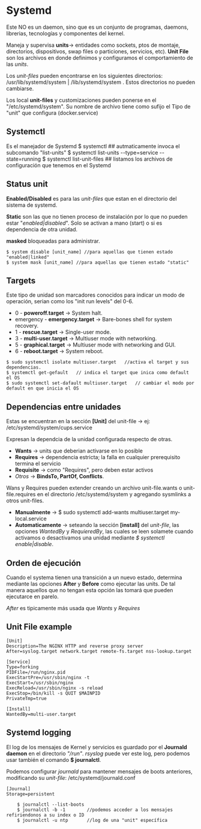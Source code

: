 # Systemd
Este NO es un daemon, sino que es un conjunto de programas, daemons, librerias, tecnologías y componentes del kernel.

Maneja y supervisa **units**-> entidades como sockets, ptos de montaje, directorios, dispositivos, swap files o particiones, servicios, etc).
**Unit File** son los archivos en donde definimos y configuramos el comportamiento de las _units_.

Los _unit-files_ pueden encontrarse en los siguientes directorios: /usr/lib/systemd/system | /lib/systemd/system . Estos directorios no pueden cambiarse.

Los local __unit-files__ y customizaciones pueden ponerse en el "/etc/systemd/system". Su nombre de archivo tiene como sufijo el Tipo de "unit" que configura (docker.service)

## Systemctl
Es el manejador de Systemd
    $ systemctl     ## autmaticamente invoca el subcomando "list-units"
    $ systemctl list-units --type=service --state=running 
    $ systemctl list-unit-files     ## listamos los archivos de configuración que tenemos en el Systemd

## Status unit
**Enabled/Disabled** es para las _unit-files_ que estan en el directorio del sistema de systemd.

**Static** son las que no tienen proceso de instalación por lo que no pueden estar "_enabled|disabled_". Solo se activan a mano (start) o si es dependencia de otra unidad.

**masked** bloqueadas para administrar.

    $ system disable [unit_name] //para aquellas que tienen estado "enabled|linked"
    $ system mask [unit_name] //para aquellas que tienen estado "static"

## Targets
Este tipo de unidad son marcadores conocidos para indicar un modo de operación, serian como los "init run levels" del 0-6.

* 0 - **poweroff.target** -> System halt.
* emergency - **emergency.target** -> Bare-bones shell for system recovery.
* 1 - **rescue.target** -> Single-user mode.
* 3 - **multi-user.target** -> Multiuser mode with networking.
* 5 - **graphical.target** -> Multiuser mode with networking and GUI.
* 6 - **reboot.target** -> System reboot.
```
$ sudo systemctl isolate multiuser.target   //activa el target y sus dependencias.
$ systemctl get-gefault   // indica el target que inica como default el OS
$ sudo systemctl set-dafault multiuser.target   // cambiar el modo por default en que inicia el OS
```

## Dependencias entre unidades
Estas se encuentran en la sección **[Unit]** del unit-file -> ej: /etc/systemd/system/cups.service

Expresan la dependcia de la unidad configurada respecto de otras.

* **Wants** -> units que deberian activarse en lo posible
* **Requires** -> dependencia estricta; la falla en cualquier prerequisito termina el servicio
* **Requisite** -> como "Requires", pero deben estar activos
* _Otros_ -> **BindsTo, PartOf, Conflicts**.

Wans y Requires pueden extender creando un archivo unit-file.wants o unit-file.requires en el directorio /etc/systemd/system y agregando sysmlinks a otros unit-files.

*  **Manualmente** -> $ sudo systemctl add-wants multiuser.target my-local.service
*  **Automaticamente** -> seteando la sección **[install]** del _unit-file_, las opciones _WantedBy_ y _RequieredBy_, las cuales se leen solamete cuando activamos o desactivamos una unidad mediante _$ systemctl enable|disable_.

## Orden de ejecución
Cuando el systema tienen una transición a un nuevo estado, determina mediante las opciones **After** y **Before** como ejecutar las units. De tal manera aquellos que no tengan esta opción las tomará que pueden ejecutarce en parelo.

_After_ es tipicamente más usada que _Wants_ y _Requires_

## Unit File example
```
[Unit]
Description=The NGINX HTTP and reverse proxy server
After=syslog.target network.target remote-fs.target nss-lookup.target

[Service]
Type=forking
PIDFile=/run/nginx.pid
ExecStartPre=/usr/sbin/nginx -t
ExecStart=/usr/sbin/nginx
ExecReload=/usr/sbin/nginx -s reload
ExecStop=/bin/kill -s QUIT $MAINPID
PrivateTmp=true

[Install]
WantedBy=multi-user.target
```

## Systemd logging
El log de los mensajes de Kernel y servicios es guardado por el **Journald daemon** en el directorio _"/run"_.
_rsyslog_ puede ver este log, pero podemos usar también el comando **$ journalctl**.

Podemos configurar _journald_ para mantener mensajes de boots anteriores, modificando su _unit-file_: /etc/systemd/journald.conf

    [Journal]
    Storage=persistent
```
    $ journalctl --list-boots
    $ journalctl -b -1        //podemos acceder a los mensajes refiriendonos a su index o ID
    $ journalctl -u ntp       //log de una "unit" específica
```